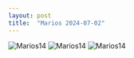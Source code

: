 ```yaml
---
layout: post
title:  "Marios 2024-07-02"
---
```



![Marios14]({{site.baseurl}}/assets/marios15.jpg)
![Marios14]({{site.baseurl}}/assets/marios15_.jpg)
![Marios14]({{site.baseurl}}/assets/marios15__.jpg)
